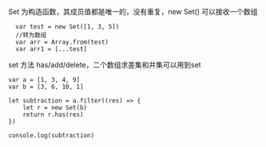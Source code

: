 Set 为构造函数，其成员值都是唯一的，没有重复，new Set() 可以接收一个数组
```
  var test = new Set([1, 3, 5])
  //转为数组
  var arr = Array.from(test)
  var arr1 = [...test]
```
set 方法 has/add/delete，二个数组求差集和并集可以用到set
```
var a = [1, 3, 4, 9]
var b = [3, 6, 10, 1]

let subtraction = a.filter((res) => {
    let r = new Set(b)
    return r.has(res)
})

console.log(subtraction)
```
